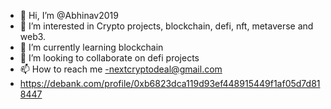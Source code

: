 - 👋 Hi, I’m @Abhinav2019
- 👀 I’m interested in Crypto projects, blockchain, defi, nft, metaverse and web3.
- 🌱 I’m currently learning blockchain
- 💞️ I’m looking to collaborate on defi projects
- 📫 How to reach me -nextcryptodeal@gmail.com
- https://debank.com/profile/0xb6823dca119d93ef448915449f1af05d7d818447

<!---
Abhinav2019/Abhinav2019 is a ✨ special ✨ repository because its `README.md` (this file) appears on your GitHub profile.
You can click the Preview link to take a look at your changes.
--->
